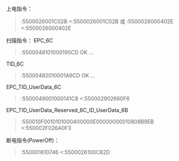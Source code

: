 
上电指令：
>:5500026001C02B
<:5500026001C02B
	或
>:5500026000402E
<:5500026000402E

扫描指令：
EPC_6C
>:5500048101000195CD
OK ...

TID_6C
>:55000482010001A9CD
OK ...

EPC_TID_UserData_6C
>:5500049001000141C8
<:550002902660F6

EPC_TID_UserData_Reserved_6C_ID_UserData_6B
>:550010F0010101000400000E00000000010808B9EB
<:550002F026A0F3

断电指令(PowerOff)：
>:550001610746
<:5500026100C62D

